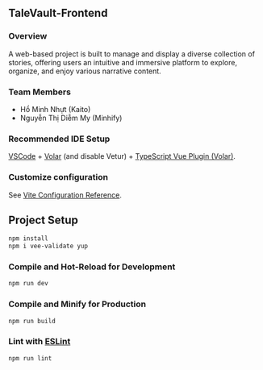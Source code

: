 ## TaleVault-Frontend
### Overview 
A web-based project is built to manage and display a diverse collection of stories, offering users an intuitive and immersive platform to explore, organize, and enjoy various narrative content.

### Team Members
- Hồ Minh Nhựt (Kaito)
- Nguyễn Thị Diễm My (Minhify)

### Recommended IDE Setup
[VSCode](https://code.visualstudio.com/) + [Volar](https://marketplace.visualstudio.com/items?itemName=Vue.volar) (and disable Vetur) + [TypeScript Vue Plugin (Volar)](https://marketplace.visualstudio.com/items?itemName=Vue.vscode-typescript-vue-plugin).

### Customize configuration
See [Vite Configuration Reference](https://vitejs.dev/config/).

## Project Setup
```sh
npm install
npm i vee-validate yup 
```
### Compile and Hot-Reload for Development

```sh
npm run dev
```
### Compile and Minify for Production
```sh
npm run build
```
### Lint with [ESLint](https://eslint.org/)

```sh
npm run lint
```